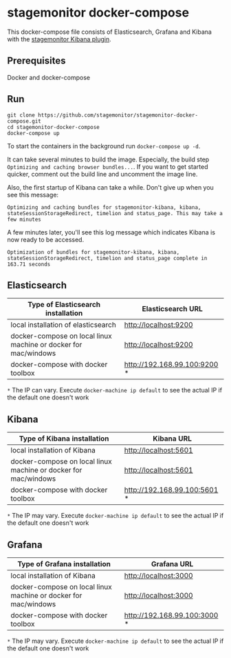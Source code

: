 # stagemonitor docker-compose

This docker-compose file consists of Elasticsearch, Grafana and Kibana with the [stagemonitor Kibana plugin](https://github.com/stagemonitor/stagemonitor-kibana).

## Prerequisites
Docker and docker-compose

## Run

```
git clone https://github.com/stagemonitor/stagemonitor-docker-compose.git
cd stagemonitor-docker-compose
docker-compose up
```

To start the containers in the background run `docker-compose up -d`.

It can take several minutes to build the image. Especially, the build step `Optimizing and caching browser bundles...`.
If you want to get started quicker, comment out the build line and uncomment the image line.


Also, the first startup of Kibana can take a while. Don't give up when you see this message: 
```
Optimizing and caching bundles for stagemonitor-kibana, kibana, stateSessionStorageRedirect, timelion and status_page. This may take a few minutes
```

A few minutes later, you'll see this log message which indicates Kibana is now ready to be accessed.

```
Optimization of bundles for stagemonitor-kibana, kibana, stateSessionStorageRedirect, timelion and status_page complete in 163.71 seconds
```

## Elasticsearch

| Type of Elasticsearch installation    | Elasticsearch URL         |
|---------------------------------------|---------------------------|
| local installation of elasticsearch   | [http://localhost:9200](http://localhost:9200) |
| docker-compose on local linux machine or docker for mac/windows | [http://localhost:9200](http://localhost:9200) |
| docker-compose with docker toolbox    | http://192.168.99.100:9200 *|

`*` The IP can vary. Execute `docker-machine ip default` to see the actual IP if the default one doesn't work

## Kibana
| Type of Kibana installation           | Kibana URL                |
|---------------------------------------|---------------------------|
| local installation of Kibana          | [http://localhost:5601](http://localhost:5601) |
| docker-compose on local linux machine or docker for mac/windows | [http://localhost:5601](http://localhost:5601) |
| docker-compose with docker toolbox    | http://192.168.99.100:5601 *|

`*` The IP may vary. Execute `docker-machine ip default` to see the actual IP if the default one doesn't work


## Grafana
| Type of Grafana installation          | Grafana URL                |
|---------------------------------------|---------------------------|
| local installation of Kibana          | [http://localhost:3000](http://localhost:3000) |
| docker-compose on local linux machine or docker for mac/windows | [http://localhost:3000](http://localhost:3000) |
| docker-compose with docker toolbox    | http://192.168.99.100:3000 *|

`*` The IP may vary. Execute `docker-machine ip default` to see the actual IP if the default one doesn't work
